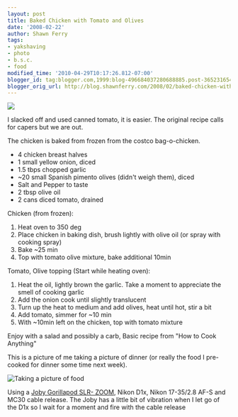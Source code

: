 ```yaml
---
layout: post
title: Baked Chicken with Tomato and Olives
date: '2008-02-22'
author: Shawn Ferry
tags:
- yakshaving
- photo
- b.s.c.
- food
modified_time: '2010-04-29T10:17:26.812-07:00'
blogger_id: tag:blogger.com,1999:blog-496684037280688885.post-3652316548812052111
blogger_orig_url: http://blog.shawnferry.com/2008/02/baked-chicken-with-tomato-and-olives.html
---
```


![](http://lalartu.smugmug.com/photos/257701846_iswr5-M.jpg)  

I slacked off and used canned tomato, it is easier. The original recipe calls
for capers but we are out.

The chicken is baked from frozen from the costco bag-o-chicken.

  * 4 chicken breast halves
  * 1 small yellow onion, diced
  * 1.5 tbps chopped garlic
  * ~20 small Spanish pimento olives (didn't weigh them), diced
  * Salt and Pepper to taste
  * 2 tbsp olive oil
  * 2 cans diced tomato, drained

Chicken (from frozen):

  1. Heat oven to 350 deg
  2. Place chicken in baking dish, brush lightly with olive oil (or spray with cooking spray)
  3. Bake ~25 min
  4. Top with tomato olive mixture, bake additional 10min

Tomato, Olive topping (Start while heating oven):

  1. Heat the oil, lightly brown the garlic. Take a moment to appreciate the smell of cooking garlic
  2. Add the onion cook until slightly translucent
  3. Turn up the heat to medium and add olives, heat until hot, stir a bit
  4. Add tomato, simmer for ~10 min
  5. With ~10min left on the chicken, top with tomato mixture

Enjoy with a salad and possibly a carb, Basic recipe from "How to Cook
Anything"

This is a picture of me taking a picture of dinner (or really the food I pre-
cooked for dinner some time next week).

![Taking a picture of
food](http://lalartu.smugmug.com/photos/257701685_aCPPB-M.jpg)  

Using a [Joby Gorillapod SLR-
ZOOM](http://www.joby.com/products/gorillapod/slrzoom/ "Joby Site" ), Nikon
D1x, Nikon 17-35/2.8 AF-S and MC30 cable release. The Joby has a little bit of
vibration when I let go of the D1x so I wait for a moment and fire with the
cable release

